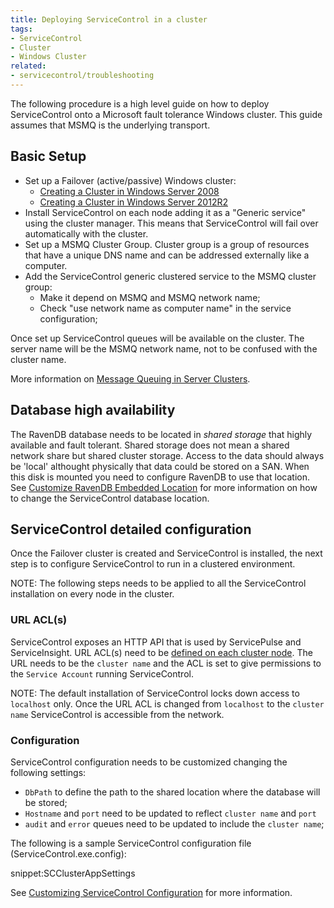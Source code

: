 ```yaml
---
title: Deploying ServiceControl in a cluster
tags:
- ServiceControl
- Cluster
- Windows Cluster
related:
- servicecontrol/troubleshooting
---
```


The following procedure is a high level guide on how to deploy ServiceControl onto a Microsoft fault tolerance Windows cluster. This guide assumes that MSMQ is the underlying transport.


## Basic Setup

* Set up a Failover (active/passive) Windows cluster:
	* [Creating a Cluster in Windows Server 2008](https://blogs.msdn.microsoft.com/clustering/2008/01/18/creating-a-cluster-in-windows-server-2008/)
	* [Creating a Cluster in Windows Server 2012R2](https://technet.microsoft.com/en-us/library/dn505754.aspx)
* Install ServiceControl on each node adding it as a "Generic service" using the cluster manager. This means that ServiceControl will fail over automatically with the cluster.
* Set up a MSMQ Cluster Group. Cluster group is a group of resources that have a unique DNS name and can be addressed externally like a computer.
* Add the ServiceControl generic clustered service to the MSMQ cluster group:
	* Make it depend on MSMQ and MSMQ network name;
	* Check "use network name as computer name" in the service configuration;

Once set up ServiceControl queues will be available on the cluster. The server name will be the MSMQ network name, not to be confused with the cluster name.

More information on [Message Queuing in Server Clusters](https://technet.microsoft.com/en-us/library/cc753575.aspx).


## Database high availability

The RavenDB database needs to be located in *shared storage* that highly available and fault tolerant. Shared storage does not mean a shared network share but shared cluster storage. Access to the data should always be 'local' althought physically that data could be stored on a SAN.
When this disk is mounted you need to configure RavenDB to use that location. See [Customize RavenDB Embedded Location](configure-ravendb-location.md) for more information on how to change the ServiceControl database location.


## ServiceControl detailed configuration

Once the Failover cluster is created and ServiceControl is installed, the next step is to configure ServiceControl to run in a clustered environment.

NOTE: The following steps needs to be applied to all the ServiceControl installation on every node in the cluster.


### URL ACL(s)

ServiceControl exposes an HTTP API that is used by ServicePulse and ServiceInsight. URL ACL(s) need to be [defined on each cluster node](/servicecontrol/setting-custom-hostname.md#updating-urlacl-settings). The URL needs to be the `cluster name` and the ACL is set to give permissions to the `Service Account` running ServiceControl.

NOTE: The default installation of ServiceControl locks down access to `localhost` only. Once the URL ACL is changed from `localhost` to the `cluster name` ServiceControl is accessible from the network.


### Configuration

ServiceControl configuration needs to be customized changing the following settings:

* `DbPath` to define the path to the shared location where the database will be stored;
* `Hostname` and `port` need to be updated to reflect `cluster name` and `port`
*  `audit` and `error` queues need to be updated to include the `cluster name`;

The following is a sample ServiceControl configuration file (ServiceControl.exe.config):

snippet:SCClusterAppSettings

See [Customizing ServiceControl Configuration](/servicecontrol/creating-config-file.md) for more information.

